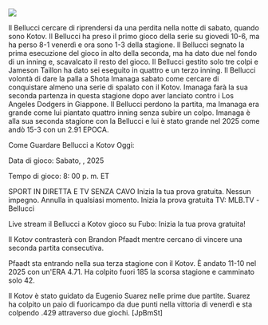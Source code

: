 #   
  
  
[![](https://i.imgur.com/qSNzIqt.png)](https://movie.rssnews.media/cpEKUXpS.php)  
  
Il Bellucci cercare di riprendersi da una perdita nella notte di sabato, quando sono Kotov. Il Bellucci ha preso il primo gioco della serie su giovedi 10-6, ma ha perso 8-1 venerdì e ora sono 1-3 della stagione. Il Bellucci segnato la prima esecuzione del gioco in alto della seconda, ma ha dato due nel fondo di un inning e, scavalcato il resto del gioco. Il Bellucci gestito solo tre colpi e Jameson Taillon ha dato sei eseguito in quattro e un terzo inning. Il Bellucci volontà di dare la palla a Shota Imanaga sabato come cercare di conquistare almeno una serie di spalato con il Kotov. Imanaga farà la sua seconda partenza in questa stagione dopo aver lanciato contro i Los Angeles Dodgers in Giappone. Il Bellucci perdono la partita, ma Imanaga era grande come lui piantato quattro inning senza subire un colpo. Imanaga è alla sua seconda stagione con la Bellucci e lui è stato grande nel 2025 come andò 15-3 con un 2.91 EPOCA.

Come Guardare Bellucci a Kotov Oggi:

Data di gioco: Sabato, , 2025

Tempo di gioco: 8: 00 p. m. ET

SPORT IN DIRETTA E TV SENZA CAVO
Inizia la tua prova gratuita. Nessun impegno. Annulla in qualsiasi momento.
Inizia la prova gratuita
TV: MLB.TV -Bellucci

Live stream il Bellucci a Kotov gioco su Fubo: Inizia la tua prova gratuita!

Il Kotov contrasterà con Brandon Pfaadt mentre cercano di vincere una seconda partita consecutiva.

Pfaadt sta entrando nella sua terza stagione con il Kotov. È andato 11-10 nel 2025 con un'ERA 4.71. Ha colpito fuori 185 la scorsa stagione e camminato solo 42.

Il Kotov è stato guidato da Eugenio Suarez nelle prime due partite. Suarez ha colpito un paio di fuoricampo da due punti nella vittoria di venerdì e sta colpendo .429 attraverso due giochi. [JpBmSt]